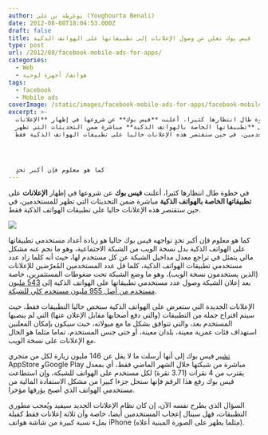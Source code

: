 ```yaml
---
author: يوغرطة بن علي (Youghourta Benali)
date: 2012-08-08T18:04:53.000Z
draft: false
title: فيس بوك تعلن عن وصول الإعلانات إلى تطبيقاتها على الهواتف الذكية
type: post
url: /2012/08/facebook-mobile-ads-for-apps/
categories:
  - Web
  - هواتف/ أجهزة لوحية
tags:
  - facebook
  - Mobile ads
coverImage: /static/images/facebook-mobile-ads-for-apps/facebook-mobile-ads-for-apps.png
excerpt: >-
  في خطوة طال انتظارها كثيرا، أعلنت **فيس بوك** عن شروعها في إظهار **الإعلانات**
  على **تطبيقاتها الخاصة بالهواتف الذكية** مباشرة ضمن التحديثات التي تظهر
  للمستخدمين، في حين ستقتصر هذه الإعلانات حاليا على تطبيقات الهواتف الذكية فقط.




  كما هو معلوم فإن أكبر تحدٍ
---
```

في خطوة طال انتظارها كثيرا، أعلنت **فيس بوك** عن شروعها في إظهار **الإعلانات** على **تطبيقاتها الخاصة بالهواتف الذكية** مباشرة ضمن التحديثات التي تظهر للمستخدمين، في حين ستقتصر هذه الإعلانات حاليا على تطبيقات الهواتف الذكية فقط.

![](/static/images/facebook-mobile-ads-for-apps/facebook-mobile-ads-for-apps.png)

كما هو معلوم فإن أكبر تحدٍ تواجهه فيس بوك حاليا هو زيادة أعداد مستخدمي تطبيقاتها على الهواتف الذكية بدل نسخة الويب من الشبكة الاجتماعية، وهو ما نجم عنه مشكل مالي يتمثل في تراجع معدل مداخيل الشبكة عن كل مستخدم لها، حيث أنه كلما زاد عدد مستخدمي تطبيقات الهواتف الذكية، كلما قل عدد المستخدمين المُعرّضين للإعلانات (الذين يستخدمون نسخة الويب)، وهو ما وضع الشبكة تحت ضغوطات المستثمرين، خاصة بعد إعلان الشبكة وصول عدد مستخدمي تطبيقاتها على الهواتف الذكية إلى [543 مليون مستخدم من أصل 955 مليون مستخدم كلي للشبكة](https://www.it-scoop.com/2012/07/facebook-posts-loss-in-first-quarterly-earnings-report/).

الإعلانات الجديدة التي ستعرض على الهواتف الذكية ستخص حاليا التطبيقات فقط، حيث سيتم اقتراح جملة من التطبيقات (والتي دفع أصحابها مقابل الإعلان عنها) التي لم ينصبها المستخدم بعد، والتي تتوافق بشكل ما مع ميولاته، حيث سيكون بإمكان المعلنين استهداف فئات عمرية معينة، بلدان معينة، أو حتى جنس المستخدم، تماما مثلما هو الحال مع الإعلانات على نسخة الويب.

[تشير](https://developers.facebook.com/blog/post/2012/08/07/introducing-new-mobile-ads-for-apps/) فيس بوك إلى أنها أرسلت ما لا يقل عن 146 مليون زيارة لكل من متجري AppStore وGoogle Play مباشرة من شبكتها خلال الشهر الماضي فقط، أي بمعدل يقترب من 4 نقرات (3.71 نقرة) لكل مستخدم على الهواتف للشبكة، وإن استطاعت فيس بوك رفع هذا الرقم فإنها ستحل جزءا كبيرا من مشكل الاستفادة المالية من مستخدمي الهواتف الذي أصبح يؤرقها مؤخرا.

السؤال الذي يطرح نفسه الآن، إن كان نظام الإعلانات الجديد سيفيد ويُعجب مطوري التطبيقات، فهل سينال إعجاب المستخدمين أيضا، خاصة وأن ثلاثة إعلانات فقط كفيلة بملء نسبة كبيرة من شاشة هواتف iPhone (مثلما يظهر على الصورة المبنية أعلاه).
